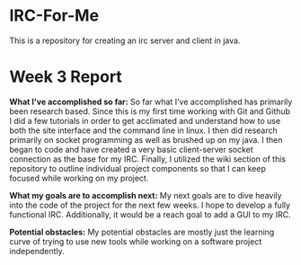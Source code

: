 # IRC-For-Me
This is a repository for creating an irc server and client in java.


# Week 3 Report

  **What I've accomplished so far:**
  So far what I've accomplished has primarily been research based. Since this is my first time working with Git and Github I did a few tutorials in order to get acclimated and understand how to use both the site interface and the command line in linux. I then did research primarily on socket programming as well as brushed up on my java. I then began to code and have created a very basic client-server socket connection as the base for my IRC. Finally, I utilized the wiki section of this repository to outline individual project components so that I can keep focused while working on my project.
  
  **What my goals are to accomplish next:**
  My next goals are to dive heavily into the code of the project for the next few weeks. I hope to develop a fully functional IRC. Additionally, it would be a reach goal to add a GUI to my IRC.
  
  **Potential obstacles:**
  My potential obstacles are mostly just the learning curve of trying to use new tools while working on a software project independently. 
